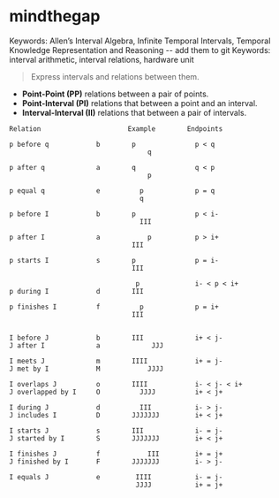 # mindthegap

Keywords: Allen’s Interval Algebra, Infinite Temporal Intervals, Temporal Knowledge Representation and Reasoning -- add them to git
Keywords: interval arithmetic, interval relations, hardware unit


> Express intervals and relations between them.

- **Point-Point (PP)** relations between a pair of points.
- **Point-Interval (PI)** relations that between a point and an interval.
- **Interval-Interval (II)** relations that between a pair of intervals.

```text
Relation                      Example        Endpoints

p before q            b        p               p < q
                                   q

p after q             a        q               q < p
                                   p

p equal q             e          p             p = q
                                 q

p before I            b        p               p < i-
                                 III

p after I             a            p           p > i+
                               III

p starts I            s        p               p = i-
                               III

                                p              i- < p < i+
p during I            d        III

p finishes I          f          p             p = i+
                               III


I before J            b        III             i+ < j-
J after I             a             JJJ

I meets J             m        IIII            i+ = j-
J met by I            M            JJJJ

I overlaps J          o        IIII            i- < j- < i+
J overlapped by I     O          JJJJ          i+ < j+

I during J            d          III           i- > j-
J includes I          D        JJJJJJJ         i+ < j+

I starts J            s        III             i- = j-
J started by I        S        JJJJJJJ         i+ < j+

I finishes J          f            III         i+ = j+
J finished by I       F        JJJJJJJ         i- > j-

I equals J            e         IIII           i- = j-
                                JJJJ           i+ = j+
```